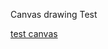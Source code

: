 Canvas drawing Test



[test canvas](http://htmlpreview.github.com/?https://github.com/magneval/Cad2Cam/blob/master/demo.html)
